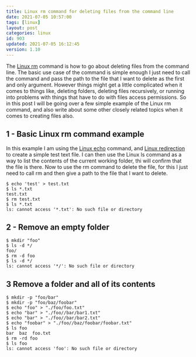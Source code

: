 ```yaml
---
title: Linux rm command for deleting files from the command line
date: 2021-07-05 10:57:00
tags: [linux]
layout: post
categories: linux
id: 903
updated: 2021-07-05 16:12:45
version: 1.10
---
```


The [Linux rm](https://linux.die.net/man/1/rm) command is how to go about deleting files from the command line. The basic use case of the command is simple enough I just need to call the command and pass the path to the file that I want to delete as the first and only argument. However things might get a little complicated when it comes to things like, deleting folders, deleting files recursively, or running into problems with things that have to do with files access permissions. So in this post I will be going over a few simple example of the Linux rm command, and also write about some other closely related topics when it comes to creating files also.

<!-- more -->


## 1 - Basic Linux rm command example

In this example I am using the [Linux echo](/2019/08/15/linux-echo/) command, and [Linux redirection](/2020/10/02/linux-redirection/) to create a simple test text file. I can then use the Linux ls command as a way to list the contents of the current working folder, thi will confirm that the file is there. Now to use the rm command to delete the file, for this I just need to call rm and then give a path to the file that I want to delete.

```
$ echo 'test' > test.txt
$ ls *.txt
test.txt
$ rm test.txt
$ ls *.txt
ls: cannot access '*.txt': No such file or directory
```

## 2 - Remove an empty folder

```
$ mkdir "foo"
$ ls -d */
foo/
$ rm -d foo
$ ls -d */
ls: cannot access '*/': No such file or directory
```

## 3 Remove a folder and all of its contents

```
$ mkdir -p "foo/bar"
$ mkdir -p "foo/baz/foobar"
$ echo "foo" > "./foo/foo.txt"
$ echo "bar" > "./foo//bar/bar1.txt"
$ echo "bar" > "./foo//bar/bar2.txt"
$ echo "foobar" > "./foo//baz/foobar/foobar.txt"
$ ls foo
bar  baz  foo.txt
$ rm -rd foo
$ ls foo
ls: cannot access 'foo': No such file or directory
```
